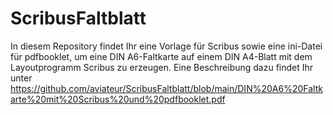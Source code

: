 # ScribusFaltblatt
In diesem Repository findet Ihr eine Vorlage für Scribus sowie eine ini-Datei für pdfbooklet, um eine DIN A6-Faltkarte auf einem DIN A4-Blatt mit dem Layoutprogramm Scribus zu erzeugen.
Eine Beschreibung dazu findet Ihr unter https://github.com/aviateur/ScribusFaltblatt/blob/main/DIN%20A6%20Faltkarte%20mit%20Scribus%20und%20pdfbooklet.pdf
